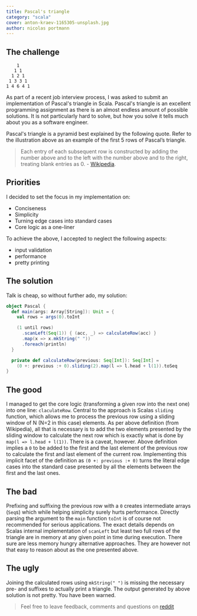 ```yaml
---
title: Pascal's triangle
category: "scala"
cover: anton-kraev-1165305-unsplash.jpg
author: nicolas portmann
---
```


## The challenge

```   
    1
   1 1
  1 2 1
 1 3 3 1
1 4 6 4 1
```

As part of a recent job interview process, I was asked to submit an implementation of Pascal's triangle in Scala. Pascal's triangle is an excellent programming assignment as there is an almost endless amount of possible solutions. It is not particularly hard to solve, but how you solve it tells much about you as a software engineer.

Pascal's triangle is a pyramid best explained by the following quote. Refer to the illustration above as an example of the first 5 rows of Pascal’s triangle.

> Each entry of each subsequent row is constructed by adding the number above and to the left with the number above and to the right, treating blank entries as 0. - [Wikipedia](https://en.wikipedia.org/wiki/Pascal%27s_triangle).

## Priorities

I decided to set the focus in my implementation on:

- Conciseness
- Simplicity
- Turning edge cases into standard cases
- Core logic as a one-liner

To achieve the above, I accepted to neglect the following aspects:

- input validation
- performance
- pretty printing

## The solution

Talk is cheap, so without further ado, my solution:

```scala
object Pascal {
  def main(args: Array[String]): Unit = {
    val rows = args(0).toInt

    (1 until rows)
      .scanLeft(Seq(1)) { (acc, _) => calculateRow(acc) }
      .map(x => x.mkString(" "))
      .foreach(println)
  }

  private def calculateRow(previous: Seq[Int]): Seq[Int] =
    (0 +: previous :+ 0).sliding(2).map(l => l.head + l(1)).toSeq
}
```

## The good

I managed to get the core logic (transforming a given row into the next one) into one line: `claculateRow`. 
Central to the approach is Scalas `sliding` function, which allows me to process the previous row using a sliding window of N (N=2 in this case) elements. As per above definition (from Wikipedia), all that is necessary is to add the two elements presented by the sliding window to calculate the next row which is exactly what is done by `map(l => l.head + l(1))`. 
There is a caveat, however. Above definition implies a `0` to be added to the first and the last element of the previous row to calculate the first and last element of the current row. Implementing this implicit facet of the definition as `(0 +: previous :+ 0)` turns the literal edge cases into the standard case presented by all the elements between the first and the last ones.

## The bad

Prefixing and suffixing the previous row with a `0` creates intermediate arrays (`Seq`s) which while helping simplicity surely hurts performance. 
Directly parsing the argument to the `main` function `toInt` is of course not recommended for serious applications.
The exact details depends on Scalas internal implementation of `scanLeft` but least two full rows of the triangle are in memory at any given point in time during execution. There sure are less memory hungry alternative approaches. They are however not that easy to reason about as the one presented above.

## The ugly

Joining the calculated rows using `mkString(" ")` is missing the necessary pre- and suffixes to actually print a triangle.
The output generated by above solution is not pretty. You have been warned.

> Feel free to leave feedback, comments and questions on [reddit](https://www.reddit.com/r/scala/comments/ar2lq3/pascals_triangle_in_scala_an_interessting/)